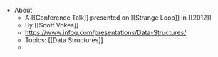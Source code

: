 - About
	- A [[Conference Talk]] presented on [[Strange Loop]] in [[2012]]
	- By [[Scott Vokes]]
	- https://www.infoq.com/presentations/Data-Structures/
	- Topics: [[Data Structures]]
	-